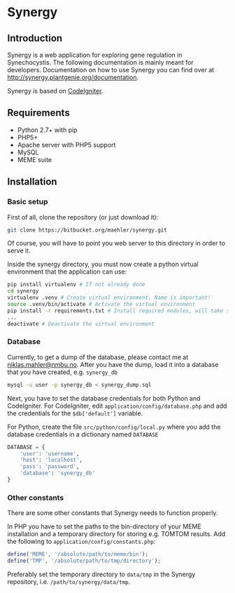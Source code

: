# Synergy

## Introduction

Synergy is a web application for exploring gene regulation in Synechocystis.
The following documentation is mainly meant for developers. Documentation on how
to use Synergy you can find over at http://synergy.plantgenie.org/documentation.

Synergy is based on [CodeIgniter](http://ellislab.com/codeigniter).

## Requirements

* Python 2.7+ with pip
* PHP5+
* Apache server with PHP5 support
* MySQL
* MEME suite

## Installation

### Basic setup

First of all, clone the repository (or just download it):

```bash
git clone https://bitbucket.org/maehler/synergy.git
```

Of course, you will have to point you web server to this directory in order to
serve it.

Inside the synergy directory, you must now create a python virtual environment
that the application can use:

```bash
pip install virtualenv # If not already done
cd synergy
virtualenv .venv # Create virtual environment. Name is important!
source .venv/bin/activate # Activate the virtual environment
pip install -r requirements.txt # Install required modules, will take some time
...
deactivate # Deactivate the virtual environment
```

### Database

Currently, to get a dump of the database, please contact me at
niklas.mahler@nmbu.no. After you have the dump, load it into a database that
you have created, e.g. `synergy_db`

```bash
mysql -u user -p synergy_db < synergy_dump.sql
```

Next, you have to set the database credentials for both Python and CodeIgniter.
For CodeIgniter, edit `application/config/database.php` and add the credentials
for the `$db['default']` variable.

For Python, create the file `src/python/config/local.py` where you add the
database credentials in a dictionary named `DATABASE`

```python
DATABASE = {
    'user': 'username',
    'host': 'localhost',
    'pass': 'password',
    'database': 'synergy_db'
}
```

### Other constants

There are some other constants that Synergy needs to function properly.

In PHP you have to set the paths to the bin-directory of your MEME installation
and a temporary directory for storing e.g. TOMTOM results. Add the following
to `application/config/constants.php`:

```php
define('MEME', '/absolute/path/to/meme/bin');
define('TMP', '/absolute/path/to/tmp/directory');
```

Preferably set the temporary directory to `data/tmp` in the Synergy
repository, i.e. `/path/to/synergy/data/tmp`.
